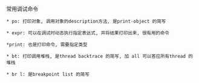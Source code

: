 常用调试命令

    * po: 打印对象, 调用对象的description方法, 是print-object 的简写
    
    * expr: 可以在调试时动态执行指定表达式, 并将结果打印出来, 很有用的命令
    
    *print: 也是打印命令, 需要指定类型
    
    * bt: 打印调用堆栈, 是thread backtrace 的简写, 加 all 可以答应所有thread 的堆栈
    
    * br l: 是breakpoint list 的简写
